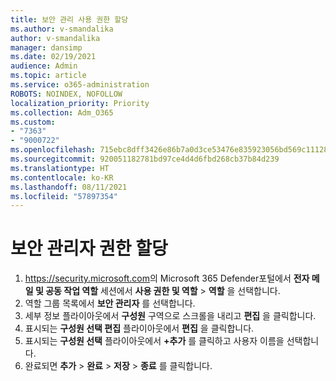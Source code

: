 ```yaml
---
title: 보안 관리 사용 권한 할당
ms.author: v-smandalika
author: v-smandalika
manager: dansimp
ms.date: 02/19/2021
audience: Admin
ms.topic: article
ms.service: o365-administration
ROBOTS: NOINDEX, NOFOLLOW
localization_priority: Priority
ms.collection: Adm_O365
ms.custom:
- "7363"
- "9000722"
ms.openlocfilehash: 715ebc8dff3426e86b7a0d3ce53476e835923056bd569c111282ec074a7cef9e
ms.sourcegitcommit: 920051182781bd97ce4d4d6fbd268cb37b84d239
ms.translationtype: HT
ms.contentlocale: ko-KR
ms.lasthandoff: 08/11/2021
ms.locfileid: "57897354"
---
```

# <a name="assign-the-security-administrator-permission"></a>보안 관리자 권한 할당

1. <https://security.microsoft.com>의 Microsoft 365 Defender포털에서 **전자 메일 및 공동 작업 역할** 세션에서 **사용 권한 및 역할** \> **역할** 을 선택합니다.
2. 역할 그룹 목록에서 **보안 관리자** 를 선택합니다.
3. 세부 정보 플라이아웃에서 **구성원** 구역으로 스크롤을 내리고 **편집** 을 클릭합니다.
4. 표시되는 **구성원 선택 편집** 플라이아웃에서 **편집** 을 클릭합니다.
5. 표시되는 **구성원 선택** 플라이아웃에서 **+추가** 를 클릭하고 사용자 이름을 선택합니다.
6. 완료되면 **추가** \> **완료** \> **저장** \> **종료** 를 클릭합니다.
